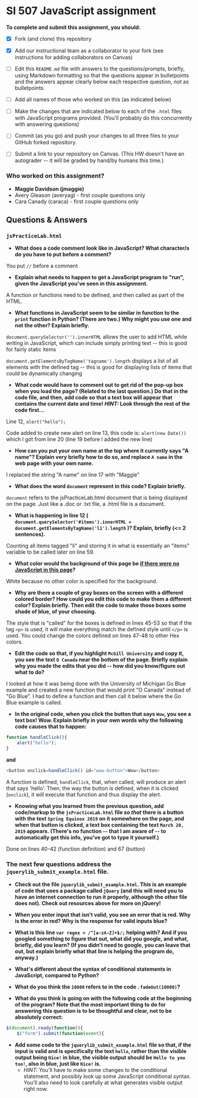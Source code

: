 # SI 507 JavaScript assignment

**To complete and submit this assignment, you should:**

- [x] Fork (and clone) this repository

- [x] Add our instructional team as a collaborator to your fork (see instructions for adding collaborators on Canvas)

- [ ] Edit this `README.md` file with answers to the questions/prompts, briefly, using Markdown formatting so that the questions appear in bulletpoints and the answers appear clearly below each respective question, *not* as bulletpoints.

- [ ] Add all names of those who worked on this (as indicated below)

- [ ] Make the changes that are indicated below to each of the `.html` files with JavaScript programs provided. (You'll probably do this concurrently with answering questions)

- [ ] Commit (as you go) and push your changes to all three files to your GitHub forked repository.

- [ ] Submit a link to your repository on Canvas. (This HW doesn't have an autograder -- it will be graded by hand/by humans this time.)

### Who worked on this assignment?
* **Maggie Davidson (jmaggie)**
* Avery Gleason (averyag) - first couple questions only
* Cara Canady (caraca) - first couple questions only

## Questions & Answers

### `jsPracticeLab.html`

* **What does a code comment look like in JavaScript? What character/s do you have to put before a comment?**

You put `//` before a comment

* **Explain what needs to happen to get a JavaScript program to "run", given the JavaScript you've seen in this assignment.**

A function or functions need to be defined, and then called as part of the HTML.

* **What functions in JavaScript seem to be similar in function to the `print` function in Python? (There are two.) Why might you use one and not the other? Explain briefly.**

`document.querySelector('').innerHTML` allows the user to add HTML while writing in JavaScript, which can include simply printing text -- this is good for fairly static items

`document.getElementsByTagName('tagname').length` displays a list of all elements with the defined tag -- this is good for displaying lists of items that could be dynamically changing

* **What code would have to comment out to get rid of the pop-up box when you load the page? (Related to the last question.) Do that in the code file, and then, add code so that a text box will appear that contains the current date and time! *HINT:* Look through the rest of the code first...**

Line 12, `alert("hello");`

Code added to create new alert on line 13, this code is: `alert(new Date())` which I got from line 20 (line 19 before I added the new line)

* **How can you put your own name at the top where it currently says "A name"? Explain very briefly how to do so, and replace `A name` in the web page with your own name.**

I replaced the string "A name" on line 17 with "Maggie"

* **What does the word `document` represent in this code? Explain briefly.**

`document` refers to the jsPracticeLab.html document that is being displayed on the page. Just like a .doc or .txt file, a .html file is a document.

* **What is happening in line 12 (
		`document.querySelector('#items').innerHTML = document.getElementsByTagName('li').length`
)? Explain, briefly (<= 2 sentences).**

Counting all items tagged "li" and storing it in what is essentially an  "items" variable to be called later on line 59.

* **What color would the background of this page be <u>if there were no JavaScript in this page</u>?**

White because no other color is specified for the background.

* **Why are there a couple of gray boxes on the screen with a different colored border? How could you edit this code to make them a different color? Explain briefly. Then edit the code to make those boxes some shade of blue, of your choosing.**

The style that is "called" for the boxes is defined in lines 45-53 so that if the tag `<p>` is used, it will make everything match the defined style until `</p>` is used. You could change the colors defined on lines 47-48 to other Hex colors.

* **Edit the code so that, if you highlight `McGill University` and copy it, you see the text `O Canada` near the bottom of the page. Briefly explain why you made the edits that you did -- how did you know/figure out what to do?**

I looked at how it was being done with the University of Michigan Go Blue example and created a new function that would print "O Canada" instead of "Go Blue". I had to define a function and then call it below where the Go Blue example is called.

* **In the original code, when you click the button that says `Wow`, you see a text box! Wow. Explain briefly in your own words why the following code causes that to happen:**

```js
function handleClick(){
	alert("hello");
}
```
**and**

```js
<button onclick=handleClick() id="wow-button">Wow</button>
```

A function is defined, `handleClick`, that, when called, will produce an alert that says 'hello'. Then, the way the button is defined, when it is clicked (`onclick`), it will execute that function and thus display the alert.

* **Knowing what you learned from the previous question, add code/markup to the `jsPracticeLab.html` file *so that* there is a button with the text `Spring Equinox 2019` on it somewhere on the page, and when that button is clicked, a text box containing the text `March 20, 2019` appears. (There's no function -- that I am aware of -- to automatically get this info, you've got to type it yourself.)**

Done on lines 40-42 (function definition) and 67 (button)

### The next few questions address the `jquerylib_submit_example.html` file.

* **Check out the file `jquerylib_submit_example.html`. This is an example of code that uses a package called `jQuery` (and this will need you to have an internet connection to run it properly, although the other file does not). Check out resources above for more on jQuery!**

* **When you enter input that isn't valid, you see an error that is red. Why is the error in red? Why is the response for valid inputs blue?**

* **What is this line `var regex = /^[a-zA-Z]+$/;` helping with? And if you googled something to figure that out, what did you google, and what, briefly, did you learn? (If you didn't need to google, you can leave that out, but explain briefly what that line is helping the program do, anyway.)**

* **What's different about the syntax of conditional statements in JavaScript, compared to Python?**

* **What do you think the `10000` refers to in the code `.fadeOut(10000)`?**

* **What do you think is going on with the following code at the beginning of the program? Note that the most important thing to do for answering this question is to be thoughtful and clear, not to be absolutely correct:**

```js
$(document).ready(function(){
    $("form").submit(function(event){
```


* **Add some code to the `jquerylib_submit_example.html` file so that, if the input is valid and is specifically the text `hello`, rather than the visible output being `Nice!` in blue, the visible output should be `Hello to you too!`, also in blue, just like `Nice!` is.**
	* *HINT:* You'll have to make some changes to the conditional statement, and possibly look up some JavaScript conditional syntax. You'll also need to look carefully at what generates visible output right now.
